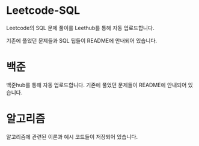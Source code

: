 # Leetcode-SQL
Leetcode의 SQL 문제 풀이를 Leethub를 통해 자동 업로드합니다.

기존에 풀었던 문제들과 SQL 팁들이 README에 안내되어 있습니다.


# 백준
백준hub를 통해 자동 업로드합니다.
기존에 풀었던 문제들이 README에 안내되어 있습니다.

# 알고리즘
알고리즘에 관련된 이론과 예시 코드들이 저장되어 있습니다.
